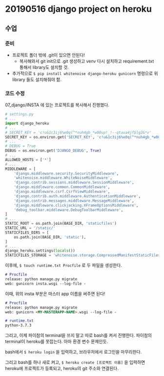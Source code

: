 # 20190516 django project on heroku

## 수업

### 준비

- 프로젝트 폴더 밖에 .git이 있으면 안된다!
  - 복사해와서 git init으로 .git 생성하고 venv 다시 설치하고 requirement.txt 통해서 library도 설치할 것.
- 추가적으로 `$ pip install whitenoise django-heroku gunicorn` 명령으로 위 library 들도 설치해줘야 함.



### 코드 수정

07_django/INSTA 에 있는 프로젝트를 복사해서 진행했다.

```python
# settings.py
# ...
import django_heroku
# ...
# SECRET_KEY = 'c!u&1c3ij6%e0q(^*nuh4gb_*w00up!_!--qtaua4jf$lg2&*v'
SECRET_KEY = os.environ.get('SECRET_KEY', 'c!u&1c3ij6%e0q(^*nuh4gb_*w00up!_!--qtaua4jf$lg2&*v')
# ...
# DEBUG = True
DEBUG = os.environ.get('DJANGO_DEBUG', True)
# ...
ALLOWED_HOSTS = ['*']
# ...
MIDDLEWARE = [
    'django.middleware.security.SecurityMiddleware',
    'whitenoise.middleware.WhiteNoiseMiddleware',
    'django.contrib.sessions.middleware.SessionMiddleware',
    'django.middleware.common.CommonMiddleware',
    'django.middleware.csrf.CsrfViewMiddleware',
    'django.contrib.auth.middleware.AuthenticationMiddleware',
    'django.contrib.messages.middleware.MessageMiddleware',
    'django.middleware.clickjacking.XFrameOptionsMiddleware',
    'debug_toolbar.middleware.DebugToolbarMiddleware',
]
# ...
STATIC_ROOT = os.path.join(BASE_DIR, 'staticfiles')
STATIC_URL = '/static/'
STATICFILES_DIRS = [
    os.path.join(BASE_DIR, 'static'),
]
# ...
django_heroku.settings(locals())
STATICFILES_STORAGE = 'whitenoise.storage.CompressedManifestStaticFilesStorage'

```



이후에, `$ touch runtime.txt Procfile` 로 두 파일을 생성한다.

```markdown
# Procfile
release: python manage.py migrate
web: gunicorn insta.wsgi --log-file -
```

이때, 위의 insta 부분은 마스터 app 이름을 써주면 된다!

```markdown
# Procfile
release: python manage.py migrate
web: gunicorn <MY-MASTERAPP-NAME>.wsgi --log-file -
```

```markdown
# runtime.txt
python-3.7.3
```

그리고, 이제 파이참의 terminal을 쓰지 말고 따로 bash를 켜서 진행한다. 파이참의 terminal이 heroku를 못잡는다. 아마 환경 변수 문제인듯.

bash에서 `$ heroku login` 을 입력하고, 브라우저에서 로그인을 마무리한다.

그리고 bash를 하나 새로 켜고, `$ heroku create [프로젝트 이름]` 을 입력하면 heroku에 프로젝트가 등록되고, heroku의 git 주소와 연결된다.



